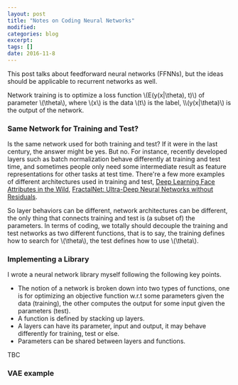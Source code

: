 ```yaml
---
layout: post
title: "Notes on Coding Neural Networks"
modified:
categories: blog
excerpt:
tags: []
date: 2016-11-8
---
```


This post talks about feedforward neural networks  (FFNNs), but the ideas should be applicable to recurrent networks as well.

Network training is to optimize a loss function \\(E(y(x|\theta), t)\\) of parameter \\(\theta\\), where \\(x\\) is the data \\(t\\) is the label, \\\\(y(x|\theta)\\) is the output of the network. 

### Same Network for Training and Test?
Is the same network used for both training and test? If it were in the last century, the answer might be yes. But no. 
For instance, recently developed layers such as batch normalization behave differently at training and test time, and sometimes people only need some intermediate result as feature representations for other tasks at test time. 
There're a few more examples of different architectures used in training and test, [Deep Learning Face Attributes in the Wild](http://www.cv-foundation.org/openaccess/content_iccv_2015/papers/Liu_Deep_Learning_Face_ICCV_2015_paper.pdf), [FractalNet: Ultra-Deep Neural Networks without Residuals](https://arxiv.org/abs/1605.07648).

So layer behaviors can be different, network architectures can be different, 
the only thing that connects training and test is (a subset of) the parameters. 
In terms of coding, we totally should decouple the training and test networks as two different functions,
that is to say, the training defines how to search for \\(\theta\\), the test defines how to use \\(\theta\\).

### Implementing a Library
I wrote a neural network library myself following the following key points.
- The notion of a network is broken down into two types of functions, 
one is for optimizing an objective function w.r.t some parameters given the data (training), 
the other computes the output for some input given the parameters (test).
- A function is defined by stacking up layers.
- A layers can have its parameter, input and output, 
it may behave differently for training, test or else. 
- Parameters can be shared between layers and functions.

TBC
### VAE example
